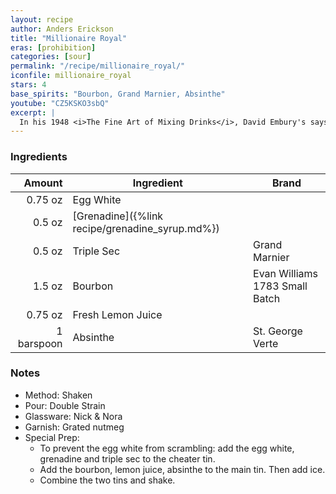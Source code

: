 ```yaml
---
layout: recipe
author: Anders Erickson
title: "Millionaire Royal"
eras: [prohibition]
categories: [sour]
permalink: "/recipe/millionaire_royal/"
iconfile: millionaire_royal
stars: 4
base_spirits: "Bourbon, Grand Marnier, Absinthe"
youtube: "CZ5KSKO3sbQ"
excerpt: |
  In his 1948 <i>The Fine Art of Mixing Drinks</i>, David Embury's says "At some bars a drink served under the name of "Millionaire" which consists of lime juice, slow gin, and Apricot Liqueur, with a few dashes of Jamaica rum. Since the sloe gin, which is a liqueur, predominates in this drink, I do not regard it as a true cocktail." Embury is more complimentary of what he calls a "Millionaire Royal", proclaiming it to be "a very satisfactory drink."
---
```


### Ingredients

|     Amount | Ingredient                                      | Brand                          |
| ---------: | ----------------------------------------------- | ------------------------------ |
|    0.75 oz | Egg White                                       |
|     0.5 oz | [Grenadine]({%link recipe/grenadine_syrup.md%}) |
|     0.5 oz | Triple Sec                                      | Grand Marnier                  |
|     1.5 oz | Bourbon                                         | Evan Williams 1783 Small Batch |
|    0.75 oz | Fresh Lemon Juice                               |
| 1 barspoon | Absinthe                                        | St. George Verte               |

### Notes

- Method: Shaken
- Pour: Double Strain
- Glassware: Nick & Nora
- Garnish: Grated nutmeg
- Special Prep:
  - To prevent the egg white from scrambling: add the egg white, grenadine and triple sec to the cheater tin.
  - Add the bourbon, lemon juice, absinthe to the main tin. Then add ice.
  - Combine the two tins and shake.
